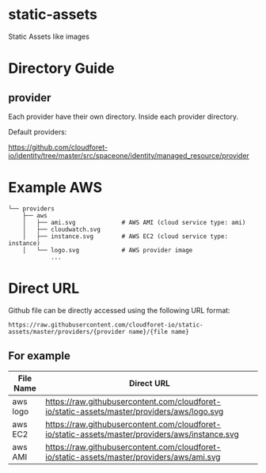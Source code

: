 # static-assets

Static Assets like images

# Directory Guide

## provider

Each provider have their own directory. Inside each provider directory.

Default providers:

https://github.com/cloudforet-io/identity/tree/master/src/spaceone/identity/managed_resource/provider

# Example AWS

```
└── providers
    ├── aws
    │   ├── ami.svg             # AWS AMI (cloud service type: ami)
    │   ├── cloudwatch.svg
    │   ├── instance.svg        # AWS EC2 (cloud service type: instance)
    │   └── logo.svg            # AWS provider image
            ...
```

# Direct URL

Github file can be directly accessed using the following URL format:

```
https://raw.githubusercontent.com/cloudforet-io/static-assets/master/providers/{provider name}/{file name}
```

## For example

| File Name | Direct URL |
| --- | --- |
| aws logo | https://raw.githubusercontent.com/cloudforet-io/static-assets/master/providers/aws/logo.svg |
| aws EC2 | https://raw.githubusercontent.com/cloudforet-io/static-assets/master/providers/aws/instance.svg |
| aws AMI | https://raw.githubusercontent.com/cloudforet-io/static-assets/master/providers/aws/ami.svg |
